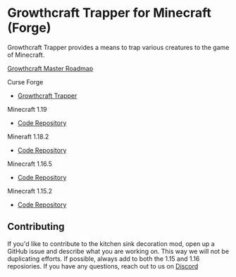 # Growthcraft Trapper for Minecraft (Forge)

Growthcraft Trapper provides a means to trap various creatures to the game of Minecraft.

[Growthcraft Master Roadmap](https://app.zenhub.com/workspaces/growthcraft-6043ce571b094900102f4ca6/board)

Curse Forge

* [Growthcraft Trapper](https://www.curseforge.com/minecraft/mc-mods/growthcraft-trapper)

Minecraft 1.19

* [Code Repository](https://github.com/GrowthcraftCE/Growthcraft-Trapper/tree/1.19)

Mineraft 1.18.2

* [Code Repository](https://github.com/GrowthcraftCE/Growthcraft-Trapper/tree/1.18)

Minecraft 1.16.5

* [Code Repository](https://github.com/GrowthcraftCE/Growthcraft-Trapper/tree/1.16)

Minecraft 1.15.2

* [Code Repository](https://github.com/GrowthcraftCE/Growthcraft-Trapper/tree/1.15)

## Contributing

If you'd like to contribute to the kitchen sink decoration mod, open up a GitHub issue and describe what you are working on. This way we will not be duplicating efforts. If possible, always add to both the 1.15 and 1.16 reposiories. If you have any questions, reach out to us on [Discord](https://discord.com/channels/333690296334548994/333690296334548994)
